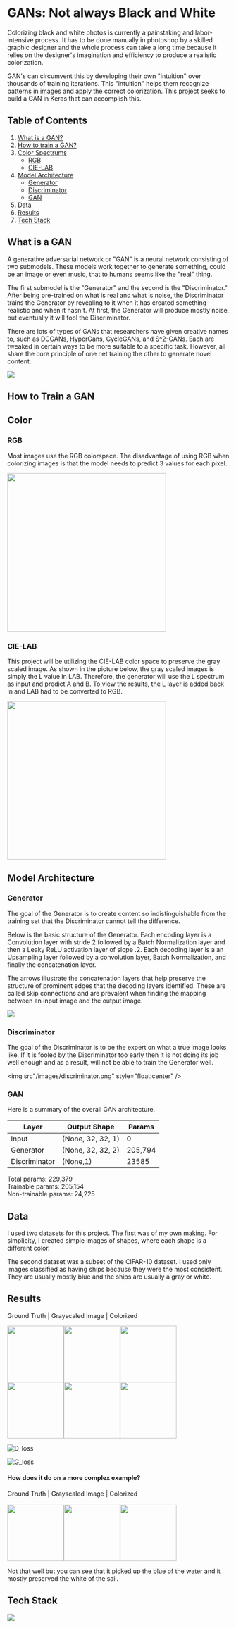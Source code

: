 # GANs: Not always Black and White

Colorizing black and white photos is currently a painstaking and labor-intensive process. It has to be done manually in photoshop by a skilled graphic designer and the whole process can take a long time because it relies on the designer's imagination and efficiency to produce a realistic colorization.

GAN's can circumvent this by developing their own "intuition" over thousands of training iterations. This "intuition" helps them recognize patterns in images and apply the correct colorization. This project seeks to build a GAN in Keras that can accomplish this.

## Table of Contents
1. [What is a GAN?](#what-is-a-gan?)
2. [How to train a GAN?](#how-to-train-a-gan?)
3. [Color Spectrums](#color-spectrums)
    *  [RGB](#rgb)
    *  [CIE-LAB](#cie-lab)
4. [Model Architecture](#model-Architecture)
    *  [Generator](#Generator)
    *  [Discriminator](#Discriminator)
    *  [GAN](#gan)
5. [Data](*data)
6. [Results](#results)
7. [Tech Stack](#tech-stack)

## What is a GAN

A generative adversarial network or "GAN" is a neural network consisting of two submodels. These models work together to generate something, could be an image or even music, that to humans seems like the "real" thing.

The first submodel is the "Generator" and the second is the "Discriminator." After being pre-trained on what is real and what is noise, the Discriminator trains the Generator by revealing to it when it has created something realistic and when it hasn't. At first, the Generator will produce mostly noise, but eventually it will fool the Discriminator.

There are lots of types of GANs that researchers have given creative names to, such as DCGANs, HyperGans, CycleGANs, and S^2-GANs. Each are tweaked in certain ways to be more suitable to a specific task. However, all share the core principle of one net training the other to generate novel content.

<img src="/images/GAN_arch.png" align="center"/>

## How to Train a GAN

## Color

### RGB
Most images use the RGB colorspace. The disadvantage of using RGB when colorizing images is that the model needs to predict 3 values for each pixel.

<img src="/results/rgb.jpg" width=360 style="float:middle" />

### CIE-LAB

This project will be utilizing the CIE-LAB color space to preserve the gray scaled image. As shown in the picture below, the gray scaled images is simply the L value in LAB. Therefore, the generator will use the L spectrum as input and predict A and B. To view the results, the L layer is added back in and LAB had to be converted to RGB.

<img src="/results/cie.png" width=360 style="float:center" />

## Model Architecture

### Generator

The goal of the Generator is to create content so indistinguishable from the training set that the Discriminator cannot tell the difference.

Below is the basic structure of the Generator. Each encoding layer is a Convolution layer with stride 2 followed by a Batch Normalization layer and then a Leaky ReLU activation layer of slope .2. Each decoding layer is a an Upsampling layer followed by a convolution layer, Batch Normalization, and finally the concatenation layer.

The arrows illustrate the concatenation layers that help preserve the structure of prominent edges that the decoding layers identified. These are called skip connections and are prevalent when finding the mapping between an input image and the output image.

<img src="/images/generator.png" style="float:center" />

### Discriminator

The goal of the Discriminator is to be the expert on what a true image looks like. If it is fooled by the Discriminator too early then it is not doing its job well enough and as a result, will not be able to train the Generator well.

<img src"/images/discriminator.png" style="float:center" />

### GAN

Here is a summary of the overall GAN architecture.

|Layer           |Output Shape       | Params      |
|----------------|-------------------|-------------|
|Input           |(None, 32, 32, 1)  |0            |
|Generator       |(None, 32, 32, 2)  |205,794      |
|Discriminator   |(None,1)           |23585        |

Total params: 229,379<br>
Trainable params: 205,154<br>
Non-trainable params: 24,225<br>

## Data

I used two datasets for this project. The first was of my own making. For simplicity, I created simple images of shapes, where each shape is a different color.

The second dataset was a subset of the CIFAR-10 dataset. I used only images classified as having ships because they were the most consistent. They are usually mostly blue and the ships are usually a gray or white.

## Results

Ground Truth | Grayscaled Image | Colorized

<img src="/data/Paint/For_readme/red.png" width="128" /><img src="/data/Paint/For_readme/red_gray.png" width="128"/><img src="/images/22/for_pres/red.png" width="128" />
<br>
<img src="/data/Paint/For_readme/blue.png" width="128" /><img src="/data/Paint/For_readme/blue_gray.png" width="128"/><img src="/images/22/for_pres/blue.png" width="128" />


![D_loss](/plots/Plots/generative_plot.png)

![G_loss](/plots/Plots/discriminative_plot.png)

#### How does it do on a more complex example? <br>
Ground Truth | Grayscaled Image | Colorized<br><br>
<img src="/images/22/for_pres/sailboat_true.png" width="128" /><img src="/images/22/for_pres/sailboat_gray.jpg" width="128"/><img src="/images/22/for_pres/sailboat.png" width="128" />

Not that well but you can see that it picked up the blue of the water and it mostly preserved the white of the sail.

## Tech Stack
<img src="images/tech_stack_banner.png" />
